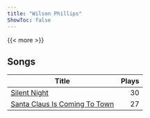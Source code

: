 ```yaml
---
title: "Wilson Phillips"
ShowToc: false
---
```


{{< more >}}

## Songs
Title | Plays 
----- | -----: 
[Silent Night](/songs/silent-night) | 30
[Santa Claus Is Coming To Town](/songs/santa-claus-is-coming-to-town) | 27

